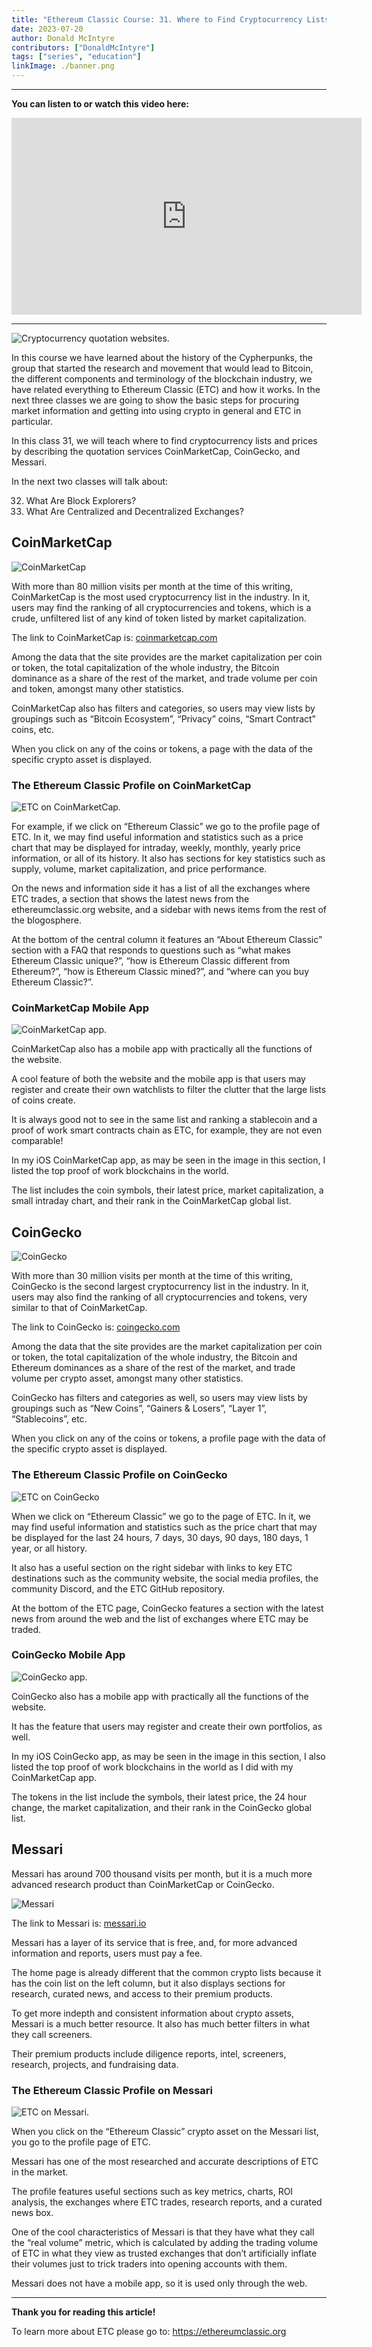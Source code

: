 ```yaml
---
title: "Ethereum Classic Course: 31. Where to Find Cryptocurrency Lists and Prices"
date: 2023-07-20
author: Donald McIntyre
contributors: ["DonaldMcIntyre"]
tags: ["series", "education"]
linkImage: ./banner.png
---
```


---
**You can listen to or watch this video here:**

<iframe width="560" height="315" src="https://www.youtube.com/embed/tJDw5yaMNNo" title="YouTube video player" frameborder="0" allow="accelerometer; autoplay; clipboard-write; encrypted-media; gyroscope; picture-in-picture; web-share" allowfullscreen></iframe>

---

![Cryptocurrency quotation websites.](./1.png)

In this course we have learned about the history of the Cypherpunks, the group that started the research and movement that would lead to Bitcoin, the different components and terminology of the blockchain industry, we have related everything to Ethereum Classic (ETC) and how it works. In the next three classes we are going to show the basic steps for procuring market information and getting into using crypto in general and ETC in particular.

In this class 31, we will teach where to find cryptocurrency lists and prices by describing the quotation services CoinMarketCap, CoinGecko, and Messari. 

In the next two classes will talk about:

32. What Are Block Explorers?
33. What Are Centralized and Decentralized Exchanges?

## CoinMarketCap

![CoinMarketCap](./2.png)

With more than 80 million visits per month at the time of this writing, CoinMarketCap is the most used cryptocurrency list in the industry. In it, users may find the ranking of all cryptocurrencies and tokens, which is a crude, unfiltered list of any kind of token listed by market capitalization.

The link to CoinMarketCap is: [coinmarketcap.com](https://coinmarketcap.com)

Among the data that the site provides are the market capitalization per coin or token, the total capitalization of the whole industry, the Bitcoin dominance as a share of the rest of the market, and trade volume per coin and token, amongst many other statistics.

CoinMarketCap also has filters and categories, so users may view lists by groupings such as “Bitcoin Ecosystem”, “Privacy” coins, “Smart Contract” coins, etc.

When you click on any of the coins or tokens, a page with the data of the specific crypto asset is displayed.

### The Ethereum Classic Profile on CoinMarketCap

![ETC on CoinMarketCap.](./3.png)

For example, if we click on “Ethereum Classic” we go to the profile page of ETC. In it, we may find useful information and statistics such as a price chart that may be displayed for intraday, weekly, monthly, yearly price information, or all of its history. It also has sections for key statistics such as supply, volume, market capitalization, and price performance.

On the news and information side it has a list of all the exchanges where ETC trades, a section that shows the latest news from the ethereumclassic.org website, and a sidebar with news items from the rest of the blogosphere.

At the bottom of the central column it features an “About Ethereum Classic” section with a FAQ that responds to questions such as “what makes Ethereum Classic unique?”, “how is Ethereum Classic different from Ethereum?”, “how is Ethereum Classic mined?”, and “where can you buy Ethereum Classic?”.

### CoinMarketCap Mobile App

![CoinMarketCap app.](./4.png)

CoinMarketCap also has a mobile app with practically all the functions of the website.

A cool feature of both the website and the mobile app is that users may register and create their own watchlists to filter the clutter that the large lists of coins create. 

It is always good not to see in the same list and ranking a stablecoin and a proof of work smart contracts chain as ETC, for example, they are not even comparable!

In my iOS CoinMarketCap app, as may be seen in the image in this section, I listed the top proof of work blockchains in the world. 

The list includes the coin symbols, their latest price, market capitalization, a small intraday chart, and their rank in the CoinMarketCap global list.

## CoinGecko

![CoinGecko](./5.png)

With more than 30 million visits per month at the time of this writing, CoinGecko is the second largest cryptocurrency list in the industry. In it, users may also find the ranking of all cryptocurrencies and tokens, very similar to that of CoinMarketCap.

The link to CoinGecko is: [coingecko.com](https://coingecko.com)

Among the data that the site provides are the market capitalization per coin or token, the total capitalization of the whole industry, the Bitcoin and Ethereum dominances as a share of the rest of the market, and trade volume per crypto asset, amongst many other statistics.

CoinGecko has filters and categories as well, so users may view lists by groupings such as “New Coins”, “Gainers & Losers”, “Layer 1”, “Stablecoins”, etc.

When you click on any of the coins or tokens, a profile page with the data of the specific crypto asset is displayed.

### The Ethereum Classic Profile on CoinGecko

![ETC on CoinGecko](./6.png)

When we click on “Ethereum Classic” we go to the page of ETC. In it, we may find useful information and statistics such as the price chart that may be displayed for the last 24 hours, 7 days, 30 days, 90 days, 180 days, 1 year, or all history. 

It also has a useful section on the right sidebar with links to key ETC destinations such as the community website, the social media profiles, the community Discord, and the ETC GitHub repository. 

At the bottom of the ETC page, CoinGecko features a section with the latest news from around the web and the list of exchanges where ETC may be traded.

### CoinGecko Mobile App

![CoinGecko app.](./7.png)

CoinGecko also has a mobile app with practically all the functions of the website.

It has the feature that users may register and create their own portfolios, as well. 

In my iOS CoinGecko app, as may be seen in the image in this section, I also listed the top proof of work blockchains in the world as I did with my CoinMarketCap app. 

The tokens in the list include the symbols, their latest price, the 24 hour change, the market capitalization, and their rank in the CoinGecko global list.

## Messari

Messari has around 700 thousand visits per month, but it is a much more advanced research product than CoinMarketCap or CoinGecko.

![Messari](./8.png)

The link to Messari is: [messari.io](https://messari.io)

Messari has a layer of its service that is free, and, for more advanced information and reports, users must pay a fee.

The home page is already different that the common crypto lists because it has the coin list on the left column, but it also displays sections for research, curated news, and access to their premium products.

To get more indepth and consistent information about crypto assets, Messari is a much better resource. It also has much better filters in what they call screeners.

Their premium products include diligence reports, intel, screeners, research, projects, and fundraising data. 

### The Ethereum Classic Profile on Messari

![ETC on Messari.](./9.png)

When you click on the “Ethereum Classic” crypto asset on the Messari list, you go to the profile page of ETC.

Messari has one of the most researched and accurate descriptions of ETC in the market. 

The profile features useful sections such as key metrics, charts, ROI analysis, the exchanges where ETC trades, research reports, and a curated news box.

One of the cool characteristics of Messari is that they have what they call the “real volume” metric, which is calculated by adding the trading volume of ETC in what they view as trusted exchanges that don’t artificially inflate their volumes just to trick traders into opening accounts with them.

Messari does not have a mobile app, so it is used only through the web.

---

**Thank you for reading this article!**

To learn more about ETC please go to: https://ethereumclassic.org
